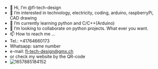 - 👋 Hi, I’m @fl-tech-design
- 👀 I’m interested in technology, electricity, coding, arduino, raspberryPi, CAD drawing
- 🌱 I’m currently learning python and C/C++(Arduino)
- 💞️ I’m looking to collaborate on python projects. What ever you want.
- 📫 How to reach me ...
- Tel.: +41764660173
- Whatsapp: same number
- e-mail: fl-tech-design@gmx.ch
- or check my website by the QR-code
- ![1657885184152](https://user-images.githubusercontent.com/101580321/179216302-34238b48-78e0-40b1-a4d8-e93de0e5e34d.jpg)


<!---
fl-tech-design/fl-tech-design is a ✨ special ✨ repository because its `README.md` (this file) appears on your GitHub profile.
You can click the Preview link to take a look at your changes.
--->
